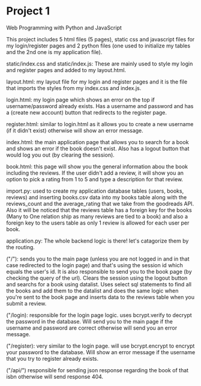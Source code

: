# Project 1

Web Programming with Python and JavaScript

This project includes 5 html files (5 pages), static css and javascript files for my login/register pages and 2 python files (one used to initialize my tables and the 2nd one is my application file).

static/index.css and static/index.js: These are mainly used to style my login and register pages and added to my layout.html.

layout.html: my layout file for my login and register pages and it is the file that imports the styles from my index.css and index.js.

login.html: my login page which shows an error on the top if username/password already exists. Has a username and password and has a (create new account) button that redirects to the register page.

register.html: similar to login.html as it allows you to create a new username (if it didn't exist) otherwise will show an error message.

index.html: the main application page that allows you to search for a book and shows an error if the book doesn't exist. Also has a logout button that would log you out (by clearing the session).

book.html: this page will show you the general information abou the book including the reviews. If the user didn't add a review, it will show you an option to pick a rating from 1 to 5 and type a description for that review.

import.py: used to create my application database tables (users, books, reviews) and inserting books.csv data into my books table along with the reviews_count and the average_rating that we take from the goodreads API. Also it will be noticed that the reviews table has a foreign key for the books (Many to One relation ship as many reviews are tied to a book) and also a foreign key to the users table as only 1 review is allowed for each user per book.

application.py: The whole backend logic is there! let's catagorize them by the routing.

("/"): sends you to the main page (unless you are not logged in and in that case redirected to the login page) and that's using the session id which equals the user's id. It is also responsible to send you to the book page (by checking the query of the url). Clears the session using the logout button and searchs for a book using datalist. Uses select sql statements to find all the books and add them to the datalist and does the same logic when you're sent to the book page and inserts data to the reviews table when you submit a review.

("/login): responsible for the login page logic. uses bcrypt.verify to decrypt the password in the database. Will send you to the main page if the username and password are correct otherwise will send you an error message.

("/register): very similar to the login page. will use bcrypt.encrypt to encrypt your password to the database. Will show an error message if the username that you try to register already exists.

("/api/<isbn>") responsible for sending json response regarding the book of that isbn otherwise will send response 404.
